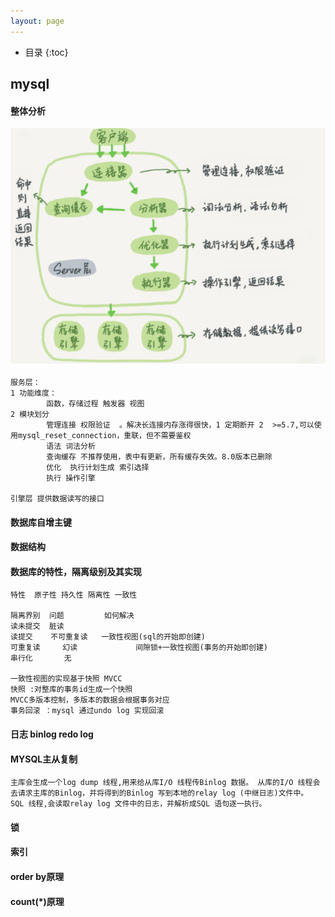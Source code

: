 ```yaml
---
layout: page
---
```


*  目录
{:toc}
## mysql

#### 整体分析

![image-20220216111041686](../images/image-20220216111041686.png)



```
服务层：
1 功能维度：
		函数，存储过程 触发器 视图
2 模块划分 
		管理连接 权限验证  。解决长连接内存涨得很快，1 定期断开 2  >=5.7,可以使用mysql_reset_connection，重联，但不需要鉴权
		语法 词法分析
		查询缓存 不推荐使用，表中有更新，所有缓存失效。8.0版本已删除
		优化  执行计划生成 索引选择 
		执行 操作引擎 
		
引擎层 提供数据读写的接口
```

#### 数据库自增主键

#### 数据结构

####  数据库的特性，隔离级别及其实现

```
特性  原子性 持久性 隔离性 一致性

隔离界别  问题         如何解决
读未提交  脏读			   
读提交    不可重复读   一致性视图(sql的开始即创建) 
可重复读	 幻读				间隙锁+一致性视图(事务的开始即创建)
串行化		  无

一致性视图的实现基于快照 MVCC 
快照 :对整库的事务id生成一个快照
MVCC多版本控制，多版本的数据会根据事务对应
事务回滚 ：mysql 通过undo log 实现回滚
```

#### 日志 binlog redo log

#### MYSQL主从复制

```
主库会生成一个log dump 线程,用来给从库I/O 线程传Binlog 数据。 从库的I/O 线程会去请求主库的Binlog，并将得到的Binlog 写到本地的relay log (中继日志)文件中。 SQL 线程,会读取relay log 文件中的日志，并解析成SQL 语句逐一执行。
```



#### 锁

#### 索引

#### order by原理

#### count(*)原理





